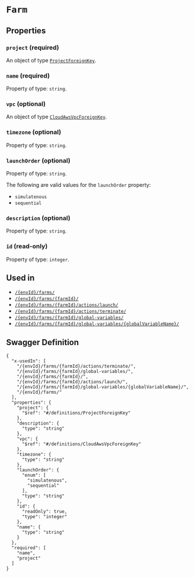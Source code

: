 # `Farm` #







## Properties ##

### `project` (required) ###




An object of type [`ProjectForeignKey`](./../definitions/ProjectForeignKey.mkd).



### `name` (required) ###




Property of type: `string`.




### `vpc` (optional) ###




An object of type [`CloudAwsVpcForeignKey`](./../definitions/CloudAwsVpcForeignKey.mkd).



### `timezone` (optional) ###




Property of type: `string`.




### `launchOrder` (optional) ###




Property of type: `string`.

 
The following are valid values for the `launchOrder` property:
  + `simulatenous`
  + `sequential`



### `description` (optional) ###




Property of type: `string`.




### `id` (read-only) ###




Property of type: `integer`.






## Used in ##

  + [`/{envId}/farms/`](./../rest/api/user/v1beta0/{envId}/farms/)
  + [`/{envId}/farms/{farmId}/`](./../rest/api/user/v1beta0/{envId}/farms/{farmId}/)
  + [`/{envId}/farms/{farmId}/actions/launch/`](./../rest/api/user/v1beta0/{envId}/farms/{farmId}/actions/launch/)
  + [`/{envId}/farms/{farmId}/actions/terminate/`](./../rest/api/user/v1beta0/{envId}/farms/{farmId}/actions/terminate/)
  + [`/{envId}/farms/{farmId}/global-variables/`](./../rest/api/user/v1beta0/{envId}/farms/{farmId}/global-variables/)
  + [`/{envId}/farms/{farmId}/global-variables/{globalVariableName}/`](./../rest/api/user/v1beta0/{envId}/farms/{farmId}/global-variables/{globalVariableName}/)

## Swagger Definition ##

    {
      "x-usedIn": [
        "/{envId}/farms/{farmId}/actions/terminate/", 
        "/{envId}/farms/{farmId}/global-variables/", 
        "/{envId}/farms/{farmId}/", 
        "/{envId}/farms/{farmId}/actions/launch/", 
        "/{envId}/farms/{farmId}/global-variables/{globalVariableName}/", 
        "/{envId}/farms/"
      ], 
      "properties": {
        "project": {
          "$ref": "#/definitions/ProjectForeignKey"
        }, 
        "description": {
          "type": "string"
        }, 
        "vpc": {
          "$ref": "#/definitions/CloudAwsVpcForeignKey"
        }, 
        "timezone": {
          "type": "string"
        }, 
        "launchOrder": {
          "enum": [
            "simulatenous", 
            "sequential"
          ], 
          "type": "string"
        }, 
        "id": {
          "readOnly": true, 
          "type": "integer"
        }, 
        "name": {
          "type": "string"
        }
      }, 
      "required": [
        "name", 
        "project"
      ]
    }
